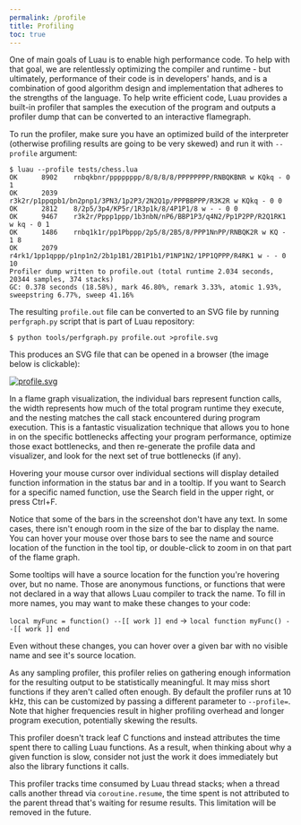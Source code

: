 ```yaml
---
permalink: /profile
title: Profiling
toc: true
---
```


One of main goals of Luau is to enable high performance code. To help with that goal, we are relentlessly optimizing the compiler and runtime - but ultimately, performance of their
code is in developers' hands, and is a combination of good algorithm design and implementation that adheres to the strengths of the language. To help write efficient code, Luau
provides a built-in profiler that samples the execution of the program and outputs a profiler dump that can be converted to an interactive flamegraph.

To run the profiler, make sure you have an optimized build of the interpreter (otherwise profiling results are going to be very skewed) and run it with `--profile` argument:

```
$ luau --profile tests/chess.lua
OK      8902    rnbqkbnr/pppppppp/8/8/8/8/PPPPPPPP/RNBQKBNR w KQkq - 0 1
OK      2039    r3k2r/p1ppqpb1/bn2pnp1/3PN3/1p2P3/2N2Q1p/PPPBBPPP/R3K2R w KQkq - 0 0
OK      2812    8/2p5/3p4/KP5r/1R3p1k/8/4P1P1/8 w - - 0 0
OK      9467    r3k2r/Pppp1ppp/1b3nbN/nP6/BBP1P3/q4N2/Pp1P2PP/R2Q1RK1 w kq - 0 1
OK      1486    rnbq1k1r/pp1Pbppp/2p5/8/2B5/8/PPP1NnPP/RNBQK2R w KQ - 1 8
OK      2079    r4rk1/1pp1qppp/p1np1n2/2b1p1B1/2B1P1b1/P1NP1N2/1PP1QPPP/R4RK1 w - - 0 10
Profiler dump written to profile.out (total runtime 2.034 seconds, 20344 samples, 374 stacks)
GC: 0.378 seconds (18.58%), mark 46.80%, remark 3.33%, atomic 1.93%, sweepstring 6.77%, sweep 41.16%
```

The resulting `profile.out` file can be converted to an SVG file by running `perfgraph.py` script that is part of Luau repository:

```
$ python tools/perfgraph.py profile.out >profile.svg
```

This produces an SVG file that can be opened in a browser (the image below is clickable):

[![profile.svg](/assets/images/chess-profile.svg)](/assets/images/chess-profile.svg)

In a flame graph visualization, the individual bars represent function calls, the width represents how much of the total program runtime they execute, and the nesting matches the call stack encountered during program execution. This is a fantastic visualization technique that allows you to hone in on the specific bottlenecks affecting
your program performance, optimize those exact bottlenecks, and then re-generate the profile data and visualizer, and look for the next set of true bottlenecks (if any).

Hovering your mouse cursor over individual sections will display detailed function information in the status bar and in a tooltip. If you want to Search for a specific named
function, use the Search field in the upper right, or press Ctrl+F.

Notice that some of the bars in the screenshot don't have any text. In some cases, there isn't enough room in the size of the bar to display the name.
You can hover your mouse over those bars to see the name and source location of the function in the tool tip, or double-click to zoom in on that part of the flame graph.

Some tooltips will have a source location for the function you're hovering over, but no name. Those are anonymous functions, or functions that were not declared in a way that
allows Luau compiler to track the name. To fill in more names, you may want to make these changes to your code:

`local myFunc = function() --[[ work ]] end` -> `local function myFunc() --[[ work ]] end`

Even without these changes, you can hover over a given bar with no visible name and see it's source location. 

As any sampling profiler, this profiler relies on gathering enough information for the resulting output to be statistically meaningful. It may miss short functions if they
aren't called often enough. By default the profiler runs at 10 kHz, this can be customized by passing a different parameter to `--profile=`. Note that higher
frequencies result in higher profiling overhead and longer program execution, potentially skewing the results.

This profiler doesn't track leaf C functions and instead attributes the time spent there to calling Luau functions. As a result, when thinking about why a given function is
slow, consider not just the work it does immediately but also the library functions it calls.

This profiler tracks time consumed by Luau thread stacks; when a thread calls another thread via `coroutine.resume`, the time spent is not attributed to the parent thread that's
waiting for resume results. This limitation will be removed in the future.
